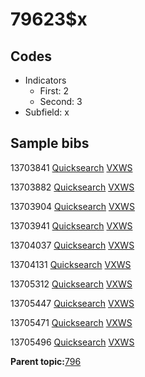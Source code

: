 # 79623$x

## Codes

-   Indicators
    -   First: 2
    -   Second: 3
-   Subfield: x

## Sample bibs

13703841 [Quicksearch](https://search.library.yale.edu/catalog/13703841) [VXWS](http://prodorbis.library.yale.edu:7014/vxws/GetHoldingsService?bibId=13703841)

13703882 [Quicksearch](https://search.library.yale.edu/catalog/13703882) [VXWS](http://prodorbis.library.yale.edu:7014/vxws/GetHoldingsService?bibId=13703882)

13703904 [Quicksearch](https://search.library.yale.edu/catalog/13703904) [VXWS](http://prodorbis.library.yale.edu:7014/vxws/GetHoldingsService?bibId=13703904)

13703941 [Quicksearch](https://search.library.yale.edu/catalog/13703941) [VXWS](http://prodorbis.library.yale.edu:7014/vxws/GetHoldingsService?bibId=13703941)

13704037 [Quicksearch](https://search.library.yale.edu/catalog/13704037) [VXWS](http://prodorbis.library.yale.edu:7014/vxws/GetHoldingsService?bibId=13704037)

13704131 [Quicksearch](https://search.library.yale.edu/catalog/13704131) [VXWS](http://prodorbis.library.yale.edu:7014/vxws/GetHoldingsService?bibId=13704131)

13705312 [Quicksearch](https://search.library.yale.edu/catalog/13705312) [VXWS](http://prodorbis.library.yale.edu:7014/vxws/GetHoldingsService?bibId=13705312)

13705447 [Quicksearch](https://search.library.yale.edu/catalog/13705447) [VXWS](http://prodorbis.library.yale.edu:7014/vxws/GetHoldingsService?bibId=13705447)

13705471 [Quicksearch](https://search.library.yale.edu/catalog/13705471) [VXWS](http://prodorbis.library.yale.edu:7014/vxws/GetHoldingsService?bibId=13705471)

13705496 [Quicksearch](https://search.library.yale.edu/catalog/13705496) [VXWS](http://prodorbis.library.yale.edu:7014/vxws/GetHoldingsService?bibId=13705496)

**Parent topic:**[796](../../tags/796/796.md)

